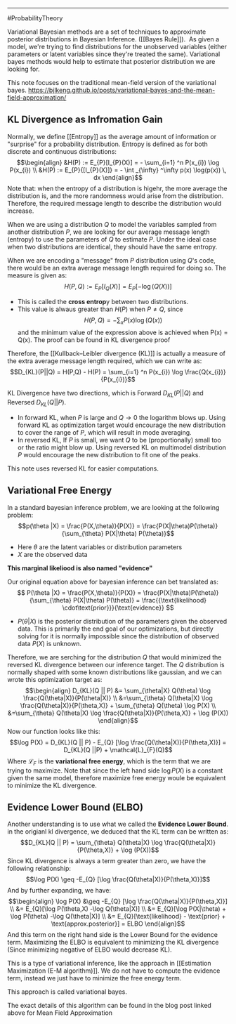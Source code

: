 ----
#ProbabilityTheory 

Variational Bayesian methods are a set of techniques to approximate posterior distributions in Bayesian Inference. ([[Bayes Rule]]).  As given a model, we're trying to find distributions for the unobserved variables (either parameters or latent variables since they're treated the same). Variational bayes methods would help to estimate that posterior distribution we are looking for.

This note focuses on the traditional mean-field version of the variational bayes.
https://bjlkeng.github.io/posts/variational-bayes-and-the-mean-field-approximation/ 

## KL Divergence as Infromation Gain

Normally, we define [[Entropy]] as the average amount of information or "surprise" for a probability distribution. Entropy is defined as for both discrete and continuous distributions: $$\begin{align}
&H(P) := E_{P}[I_{P}(X)] = - \sum_{i=1} ^n P(x_{i}) \log P(x_{i}) \\
&H(P) := E_{P}{[I_{P}(X)]} = - \int _{\infty} ^\infty p(x) \log(p(x)) \, dx 
\end{align}$$
Note that: when the entropy of a distribution is higehr, the more average the distribution is, and the more randomness would arise from the distribution. Therefore, the required message length to describe the distribution would increase. 

When we are using a distribution $Q$ to model the variables sampled from another distribution $P$, we are looking for our average message length (entropy) to use the parameters of $Q$ to estimate $P$. Under the ideal case when two distributions are identical, they should have the same entropy. 

When we are encoding a "message" from $P$ distribution using $Q$'s code, there would be an extra average message length required for doing so. The measure is given as:
$$H(P,Q) := E_{P}[I_{Q}(X)] = E_{P}[-\log(Q(X))]$$
- This is called the **cross entrop**y between two distributions. 
- This value is alwaus greater than $H(P)$ when $P \neq Q$, since $$H(P,Q) = - \sum_{x} P(x) \log ( Q(x))$$
and the minimum value of the expression above is achieved when P(x) = Q(x). The proof can be found in KL divergence proof

Therefore, the [[Kullback–Leibler divergence (KL)]] is actually a measure of the extra average message length required, which we can write as:
$$D_{KL}(P||Q) = H(P,Q) - H(P) = \sum_{i=1} ^n P(x_{i}) \log \frac{Q(x_{i})}{P(x_{i})}$$

KL Divergence have two directions, which is Forward $D_{KL}(P||Q)$ and Reversed $D_{KL}(Q||P)$. 

- In forward KL, when $P$ is large and $Q\to 0$ the logarithm blows up. Using forward KL as optimization target would encourage the new distribution to cover the range of $P$, which will result in mode averaging. 
- In reversed KL, If $P$ is small, we want $Q$ to be (proportionally) small too or the ratio might blow up. Using reversed KL on multimodel distribution $P$ would encourage the new distribution to fit one of the peaks.

This note uses reversed KL for easier computations.

## Variational Free Energy

In a standard bayesian inference problem, we are looking at the following problem:
$$p(\theta |X) = \frac{P(X,\theta)}{P(X)} = \frac{P(X|\theta)P(\theta)}{\sum_{\theta} P(X|\theta) P(\theta)}$$
- Here $\theta$ are the  latent variables or distribution parameters
- $X$ are the observed data 

**This marginal likeliood is also named "evidence"**

Our original equation above for bayesian inference can bet translated as: $$
P(\theta |X) = \frac{P(X,\theta)}{P(X)} = \frac{P(X|\theta)P(\theta)}{\sum_{\theta} P(X|\theta) P(\theta)} = \frac{{\text{likelihood} \cdot\text{prior}}}{\text{evidence}}
$$
- $P(\theta|X)$ is the posterior distribution of the parameters given the observed data. This is primarily the end goal of our optimizations, but directly solving for it is normally impossible since the distribution of observed data $P(X)$ is unknown.

Therefore, we are serching for the distribution $Q$ that would minimized the reversed KL divergence between our inference target. The $Q$ distribution is normally shaped with some known distributions like gaussian, and we can wrote this optimization target as:
$$\begin{align}
D_{KL}(Q || P) &= \sum_{\theta|X} Q(\theta) \log \frac{Q(\theta|X)}{P(\theta|X)} \\
&=\sum_{\theta} Q(\theta|X) \log \frac{Q(\theta|X)}{P(\theta,X)} + \sum_{\theta} Q(\theta) \log  P(X) \\
&=\sum_{\theta} Q(\theta|X) \log \frac{Q(\theta|X)}{P(\theta,X)} + \log (P(X))
\end{align}$$
Now our function looks like this:
$$\log P(X) = D_{KL}(Q || P) - E_{Q} [\log \frac{Q(\theta|X)}{P(\theta,X)}] = D_{KL}(Q ||P) + \mathcal{L}_{F}(Q)$$
Where $\mathcal{L}_{F}$ is the **variational free energy**, which is the term that we are trying to maximize. Note that since the left hand side $\log P(X)$ is a constant given the same model, therefore maximize free energy woule be equivalent to minimize the KL divergence. 

## Evidence Lower Bound (ELBO)

Another understanding is to use what we called the **Evidence Lower Bound**. in the origianl kl divergence, we deduced that the KL term can be written as: $$D_{KL}(Q || P) = \sum_{\theta} Q(\theta|X) \log \frac{Q(\theta|X)}{P(\theta,X)} + \log (P(X))$$
Since KL divergence is always a term greater than zero, we have the following relationship:
$$\log P(X) \geq -E_{Q} [\log \frac{Q(\theta|X)}{P(\theta,X)}]$$
And by further expanding, we have:
$$\begin{align}
\log P(X) &\geq -E_{Q} [\log \frac{Q(\theta|X)}{P(\theta,X)}] \\
&= E_{Q}[\log P(\theta,X) -\log Q(\theta|X)] \\
&= E_{Q}[\log P(X|\theta) + \log P(\theta) -\log Q(\theta|X)] \\
&= E_{Q}[\text{likelihood} - \text{prior} + \text{approx.posterior}] = ELBO
\end{align}$$
And this term on the right hand side is the Lower Bound for the evidence term. Maximizing the ELBO is equivalent to minimizing the KL divergence (Since minimizing negative of ELBO would decrease KL).

This is a type of variational inference, like the approach in [[Estimation Maximization (E-M algorithm)]]. We do not have to compute the evidence term, instead we just have to minimize the free energy term. 

This approach is called variational bayes. 

The exact details of this algorithm can be found in the blog post linked above for Mean Field Approximation




